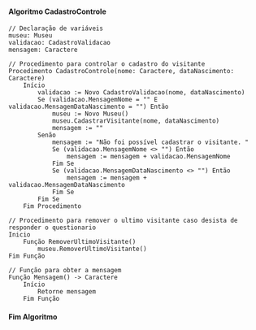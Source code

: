 #### Algoritmo CadastroControle

    // Declaração de variáveis
    museu: Museu
    validacao: CadastroValidacao
    mensagem: Caractere

    // Procedimento para controlar o cadastro do visitante
    Procedimento CadastroControle(nome: Caractere, dataNascimento: Caractere)
        Início
            validacao := Novo CadastroValidacao(nome, dataNascimento)
            Se (validacao.MensagemNome = "" E validacao.MensagemDataNascimento = "") Então
                museu := Novo Museu()
                museu.CadastrarVisitante(nome, dataNascimento)
                mensagem := ""
            Senão
                mensagem := "Não foi possível cadastrar o visitante. "
                Se (validacao.MensagemNome <> "") Então
                    mensagem := mensagem + validacao.MensagemNome
                Fim Se
                Se (validacao.MensagemDataNascimento <> "") Então
                    mensagem := mensagem + validacao.MensagemDataNascimento
                Fim Se
            Fim Se
        Fim Procedimento

    // Procedimento para remover o ultimo visitante caso desista de responder o questionario
    Inicio
        Função RemoverUltimoVisitante()
            museu.RemoverUltimoVisitante()
    Fim Função
    
    // Função para obter a mensagem
    Função Mensagem() -> Caractere
        Início
            Retorne mensagem
        Fim Função

#### Fim Algoritmo
